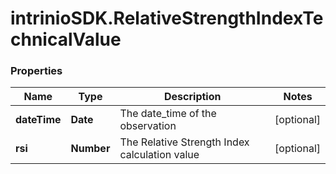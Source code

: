 # intrinioSDK.RelativeStrengthIndexTechnicalValue

### Properties
Name | Type | Description | Notes
------------ | ------------- | ------------- | -------------
**dateTime** | **Date** | The date_time of the observation | [optional] 
**rsi** | **Number** | The Relative Strength Index calculation value | [optional] 


